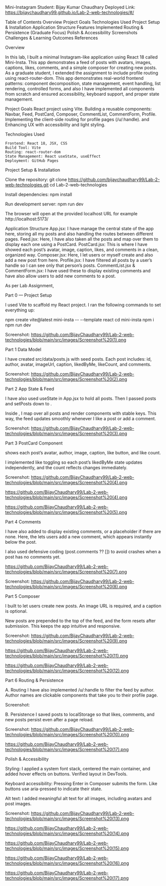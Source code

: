 Mini-Instagram
Student: Bijay Kumar Chaudhary
Deployed Link: https://bijaychaudhary99.github.io/Lab-2-web-technologies/#/

Table of Contents
Overview
Project Goals
Technologies Used
Project Setup & Installation
Application Structure
Features Implemented
Routing & Persistence (Graduate Focus)
Polish & Accessibility
Screenshots
Challenges & Learning Outcomes
References

Overview

In this lab, I built a minimal Instagram-like application using React 18 called Mini-Insta. This app demonstrates a feed of posts with avatars, images, captions, likes, comments, and a simple composer for creating new posts. As a graduate student, I extended the assignment to include profile routing using react-router-dom. This app demonstrates real-world frontend patterns: component decomposition, state management, event handling, list rendering, controlled forms, and also I have implemented all components from scratch and ensured accessibility, keyboard support, and proper state management.

Project Goals
React project using Vite.
Building a reusable components: Navbar, Feed, PostCard, Composer, CommentList, CommentForm, Profile.
Implementing the client-side routing for profile pages (/u/:handle).
and Enhancing UX with accessibility and light styling.

Technologies Used

    Frontend: React 18, JSX, CSS
    Build Tool: Vite
    Routing: react-router-dom
    State Management: React useState, useEffect
    Deployment: GitHub Pages

Project Setup & Installation

Clone the repository:
git clone https://github.com/bijaychaudhary99/Lab-2-web-technologies.git
cd Lab-2-web-technologies

Install dependencies:
npm install

Run development server:
npm run dev

The browser will open at the provided localhost URL for example http://localhost:5173/

Application Structure
App.jsx: I have manage the central state of the app here, storing all my posts and also handling the routes between different pages.
Feed.jsx: Here, I have also taken all the posts and map over them to display each one using a PostCard.
PostCard.jsx: This is where I have showed each post’s avatar, image, caption, likes, and comments in a clean, organized way.
Composer.jsx: Here, I let users or myself create and also add a new post from here.
Profile.jsx: I have filtered all posts by a user’s handle so I can see only that person’s posts.
CommentList.jsx & CommentForm.jsx: I have used these to display existing comments and have also allow users to add new comments to a post.

As per Lab Assignment,

Part 0 — Project Setup

I used Vite to scaffold my React project. I ran the following commands to set everything up:

npm create vite@latest mini-insta -- --template react
cd mini-insta
npm i
npm run dev

Screenshot: https://github.com/BijayChaudhary99/Lab-2-web-technologies/blob/main/src/images/Screenshot%20(1).png

Part 1 Data Model

I have created src/data/posts.js with seed posts. Each post includes: id, author, avatar, imageUrl, caption, likedByMe, likeCount, and comments.

Screenshot: https://github.com/BijayChaudhary99/Lab-2-web-technologies/blob/main/src/images/Screenshot%20(2).png


Part 2 App State & Feed

I have also used useState in App.jsx to hold all posts. Then I passed posts and setPosts down to <Feed />.

Inside <Feed />, I map over all posts and render <PostCard /> components with stable keys. This way, the feed updates smoothly whenever I like a post or add a comment.

Screenshot: https://github.com/BijayChaudhary99/Lab-2-web-technologies/blob/main/src/images/Screenshot%20(3).png

Part 3 PostCard Component

<PostCard /> shows each post’s avatar, author, image, caption, like button, and like count.

I implemented like toggling so each post’s likedByMe state updates independently, and the count reflects changes immediately.

Screenshot: https://github.com/BijayChaudhary99/Lab-2-web-technologies/blob/main/src/images/Screenshot%20(4).png

https://github.com/BijayChaudhary99/Lab-2-web-technologies/blob/main/src/images/Screenshot%20(4).png

https://github.com/BijayChaudhary99/Lab-2-web-technologies/blob/main/src/images/Screenshot%20(5).png


Part 4 Comments

I have also added <CommentList /> to display existing comments, or a placeholder if there are none. Here, the <CommentForm /> lets users add a new comment, which appears instantly below the post.

I also used defensive coding (post.comments ?? []) to avoid crashes when a post has no comments yet.

https://github.com/BijayChaudhary99/Lab-2-web-technologies/blob/main/src/images/Screenshot%20(7).png

Screenshot: https://github.com/BijayChaudhary99/Lab-2-web-technologies/blob/main/src/images/Screenshot%20(8).png



Part 5 Composer

I built <Composer /> to let users create new posts. An image URL is required, and a caption is optional.

New posts are prepended to the top of the feed, and the form resets after submission. This keeps the app intuitive and responsive.

Screenshot: https://github.com/BijayChaudhary99/Lab-2-web-technologies/blob/main/src/images/Screenshot%20(9).png

https://github.com/BijayChaudhary99/Lab-2-web-technologies/blob/main/src/images/Screenshot%20(11).png

https://github.com/BijayChaudhary99/Lab-2-web-technologies/blob/main/src/images/Screenshot%20(12).png


Part 6 Routing & Persistence

A. Routing
I have also implemented /u/:handle to filter the feed by author. Author names are clickable <Link> components that take you to their profile page.

Screenshot:

B. Persistence
I saved posts to localStorage so that likes, comments, and new posts persist even after a page reload.

Screenshot:
https://github.com/BijayChaudhary99/Lab-2-web-technologies/blob/main/src/images/Screenshot%20(10).png

https://github.com/BijayChaudhary99/Lab-2-web-technologies/blob/main/src/images/Screenshot%20(17).png


Polish & Accessibility

Styling:
I applied a system font stack, centered the main container, and added hover effects on buttons. Verified layout in DevTools.

Keyboard accessibility:
Pressing Enter in Composer submits the form. Like buttons use aria-pressed to indicate their state.

Alt text:
I added meaningful alt text for all images, including avatars and post images.

Screenshot: https://github.com/BijayChaudhary99/Lab-2-web-technologies/blob/main/src/images/Screenshot%20(13).png 

https://github.com/BijayChaudhary99/Lab-2-web-technologies/blob/main/src/images/Screenshot%20(14).png

https://github.com/BijayChaudhary99/Lab-2-web-technologies/blob/main/src/images/Screenshot%20(15).png

https://github.com/BijayChaudhary99/Lab-2-web-technologies/blob/main/src/images/Screenshot%20(16).png

https://github.com/BijayChaudhary99/Lab-2-web-technologies/blob/main/src/images/Screenshot%20(17).png




